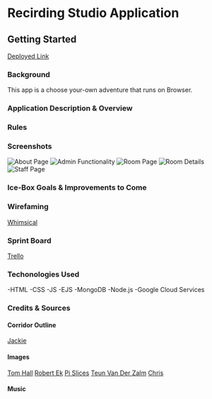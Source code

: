 # Recirding Studio Application


## **Getting Started**

[Deployed Link]()


### **Background** 

This app is a choose your-own adventure that runs on Browser. 

### **Application Description & Overview** 



### **Rules** 



### **Screenshots**

![About Page]()
![Admin Functionality]()
![Room Page]()
![Room Details]()
![Staff Page]()


### **Ice-Box Goals & Improvements to Come** 



### **Wirefaming**

[Whimsical](https://whimsical.com/studio-app-NEsvV8EBNSJyh8xQqvqPb)

### **Sprint Board**

[Trello](https://trello.com/invite/b/4hJYMTYn/f96b5374157d417efd36594e05b58d4f/studio-app-sprint-board)

### **Techonologies Used**

-HTML 
-CSS 
-JS
-EJS
-MongoDB
-Node.js
-Google Cloud Services

### **Credits & Sources** 

#### Corridor Outline

[Jackie](https://codepen.io/jackiezen/details/JjJxGOY)

#### Images 

  [Tom Hall](https://media3.giphy.com/media/26tnaNlcZHVwfsQTe/giphy.gif?cid=790b7611655928d137c77e4961b901c4b4e8d7d19cdad8ff&rid=giphy.gif&ct=g)
  [Robert Ek](https://media.giphy.com/media/lKKXOCVviOAXS/giphy-downsized-large.gif)
  [Pi Slices](https://media4.giphy.com/media/1AiqjMPNltYFVyFF2z/giphy.gif?cid=790b761175e804ef1f35d71b5bd2e35aa0733a76f459354b&rid=giphy.gif&ct=g)
  [Teun Van Der Zalm](https://media0.giphy.com/media/3og0IV7MOCfnm85iRa/giphy.gif?cid=790b7611eabe3308d23f076b6d11d4e0d5c1972672b25b2e&rid=giphy.gif&ct=g)
  [Chris](https://media4.giphy.com/media/H1B8ZtMvhpy6QjpOnN/giphy.gif?cid=790b76112743c6d301390f9e0157fa3cf3429240d52f8fa0&rid=giphy.gif&ct=g)


#### Music 



